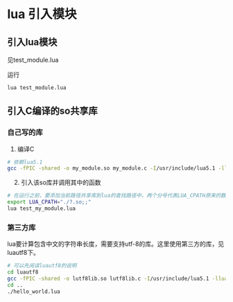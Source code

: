 # lua 引入模块

## 引入lua模块

见test_module.lua

运行

```bash
lua test_module.lua
```

## 引入C编译的so共享库

### 自己写的库

1. 编译C

```bash
# 依赖lua5.1
gcc -fPIC -shared -o my_module.so my_module.c -I/usr/include/lua5.1 -llua5.1 -g
```

    2. 引入该so库并调用其中的函数

```bash
# 在运行之前，要添加当前路径共享库到lua的查找路径中，两个分号代表LUA_CPATH原来的数值
export LUA_CPATH="./?.so;;"
lua test_my_module.lua
```

### 第三方库

lua要计算包含中文的字符串长度，需要支持utf-8的库。这里使用第三方的库，见luautf8下。

```bash
# 可以先阅读luautf8的说明
cd luautf8
gcc -fPIC -shared -o lutf8lib.so lutf8lib.c -I/usr/include/lua5.1 -llua5.1
cd ..
./hello_world.lua
```
